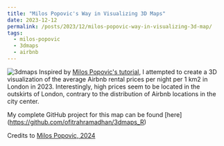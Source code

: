 ```yaml
---
title: "Milos Popovic's Way in Visualizing 3D Maps"
date: 2023-12-12
permalink: /posts/2023/12/milos-popovic-way-in-visualizing-3d-map/
tags:
  - milos-popovic
  - 3dmaps
  - airbnb
---
```


![3dmaps](https://www.dropbox.com/scl/fi/l86fk9rqk33xue4iagdo3/3dmaps.jpg?rlkey=tdped7tyybs3aaxeor6hd8ytt&raw=1)
Inspired by [Milos Popovic's tutorial](https://milospopovic.net/3d-maps-with-r), I attempted to create a 3D visualization of the average Airbnb rental prices per night per 1 km2 in London in 2023. Interestingly, high prices seem to be located in the outskirts of London, contrary to the distribution of Airbnb locations in the city center.

My complete GitHub project for this map can be found [here] (https://github.com/ofitrahramadhan/3dmaps_R)

Credits to [Milos Popovic, 2024](https://milospopovic.net)